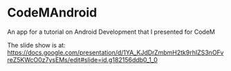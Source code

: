 # CodeMAndroid
An app for a tutorial on Android Development that I presented for CodeM

The slide show is at: https://docs.google.com/presentation/d/1YA_KJdDrZmbmH2tk9rhIZS3nOFvreZ5KWcO0z7ysEMs/edit#slide=id.g182156ddb0_1_0